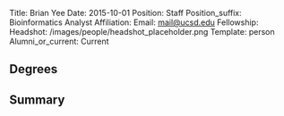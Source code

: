 Title: Brian Yee
Date: 2015-10-01
Position: Staff
Position_suffix: Bioinformatics Analyst
Affiliation:
Email: mail@ucsd.edu
Fellowship:
Headshot: /images/people/headshot_placeholder.png
Template: person
Alumni_or_current: Current
<!-- Status: draft -->

## Degrees


## Summary

